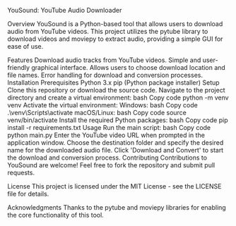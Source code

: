 YouSound: YouTube Audio Downloader

Overview
YouSound is a Python-based tool that allows users to download audio from YouTube videos. This project utilizes the pytube library to download videos and moviepy to extract audio, providing a simple GUI for ease of use.

Features
Download audio tracks from YouTube videos.
Simple and user-friendly graphical interface.
Allows users to choose download location and file names.
Error handling for download and conversion processes.
Installation
Prerequisites
Python 3.x
pip (Python package installer)
Setup
Clone this repository or download the source code.
Navigate to the project directory and create a virtual environment:
bash
Copy code
python -m venv venv
Activate the virtual environment:
Windows:
bash
Copy code
.\venv\Scripts\activate
macOS/Linux:
bash
Copy code
source venv/bin/activate
Install the required Python packages:
bash
Copy code
pip install -r requirements.txt
Usage
Run the main script:
bash
Copy code
python main.py
Enter the YouTube video URL when prompted in the application window.
Choose the destination folder and specify the desired name for the downloaded audio file.
Click 'Download and Convert' to start the download and conversion process.
Contributing
Contributions to YouSound are welcome! Feel free to fork the repository and submit pull requests.

License
This project is licensed under the MIT License - see the LICENSE file for details.

Acknowledgments
Thanks to the pytube and moviepy libraries for enabling the core functionality of this tool.

